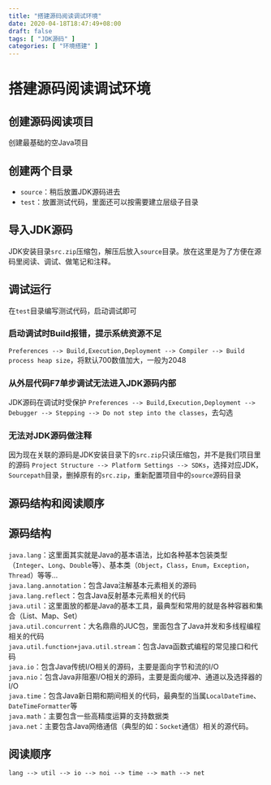 ```yaml
---
title: "搭建源码阅读调试环境"
date: 2020-04-18T18:47:49+08:00
draft: false
tags: [ "JDK源码" ]
categories: [ "环境搭建" ]
---
```

# 搭建源码阅读调试环境
## 创建源码阅读项目
创建最基础的空Java项目

## 创建两个目录
- `source`：稍后放置JDK源码进去
- `test`：放置测试代码，里面还可以按需要建立层级子目录

## 导入JDK源码
JDK安装目录`src.zip`压缩包，解压后放入`source`目录。放在这里是为了方便在源码里阅读、调试、做笔记和注释。

## 调试运行
在`test`目录编写测试代码，启动调试即可

### 启动调试时Build报错，提示系统资源不足
`Preferences --> Build,Execution,Deployment --> Compiler --> Build process heap size`，将默认700数值加大，一般为2048

### 从外层代码F7单步调试无法进入JDK源码内部
JDK源码在调试时受保护
`Preferences --> Build,Execution,Deployment --> Debugger --> Stepping --> Do not step into the classes`，去勾选

### 无法对JDK源码做注释
因为现在关联的源码是JDK安装目录下的`src.zip`只读压缩包，并不是我们项目里的源码
`Project Structure --> Platform Settings --> SDKs`，选择对应JDK，`Sourcepath`目录，删掉原有的`src.zip`，重新配置项目中的`source`源码目录

## 源码结构和阅读顺序
## 源码结构
`java.lang`：这里面其实就是Java的基本语法，比如各种基本包装类型（`Integer`、`Long`、`Double`等）、基本类（`Object`，`Class`，`Enum`，`Exception`，`Thread`）等等...  
`java.lang.annotation`：包含Java注解基本元素相关的源码  
`java.lang.reflect`：包含Java反射基本元素相关的代码  
`java.util`：这里面放的都是Java的基本工具，最典型和常用的就是各种容器和集合（List、Map、Set）  
`java.util.concurrent`：大名鼎鼎的JUC包，里面包含了Java并发和多线程编程相关的代码  
`java.util.function+java.util.stream`：包含Java函数式编程的常见接口和代码  
`java.io`：包含Java传统I/O相关的源码，主要是面向字节和流的I/O  
`java.nio`：包含Java非阻塞I/O相关的源码，主要是面向缓冲、通道以及选择器的I/O  
`java.time`：包含Java新日期和期间相关的代码，最典型的当属`LocalDateTime`、`DateTimeFormatter`等  
`java.math`：主要包含一些高精度运算的支持数据类  
`java.net`：主要包含Java网络通信（典型的如：`Socket`通信）相关的源代码。

## 阅读顺序
`lang --> util --> io --> noi --> time --> math --> net`